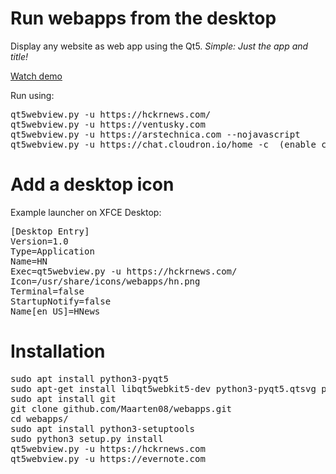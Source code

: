 # Run webapps from the desktop

Display any website as web app using the Qt5.
<i>Simple: Just the app and title!</i>

<a href="https://youtu.be/nNzR-OiVSf8" target="_blank"> Watch demo</a>

Run using:
<pre>
qt5webview.py -u https://hckrnews.com/
qt5webview.py -u https://ventusky.com
qt5webview.py -u https://arstechnica.com --nojavascript
qt5webview.py -u https://chat.cloudron.io/home -c  (enable caching)
</pre>

# Add a desktop icon 

Example launcher on XFCE Desktop:
<pre>
[Desktop Entry]
Version=1.0
Type=Application
Name=HN
Exec=qt5webview.py -u https://hckrnews.com/
Icon=/usr/share/icons/webapps/hn.png
Terminal=false
StartupNotify=false
Name[en_US]=HNews
</pre>

# Installation

<pre>
sudo apt install python3-pyqt5
sudo apt-get install libqt5webkit5-dev python3-pyqt5.qtsvg python3-pyqt5.qtwebkit
sudo apt install git
git clone github.com/Maarten08/webapps.git
cd webapps/
sudo apt install python3-setuptools
sudo python3 setup.py install
qt5webview.py -u https://hckrnews.com
qt5webview.py -u https://evernote.com
</pre>
